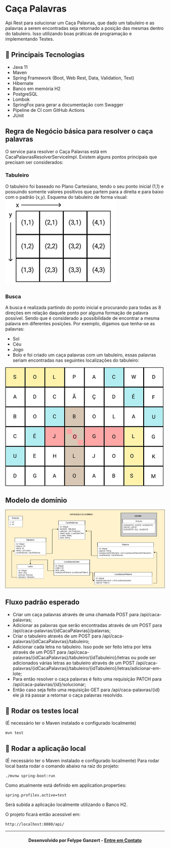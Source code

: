 # Caça Palavras
Api Rest para solucionar um Caça Palavras, que dado um tabuleiro e as palavras a serem encontradas seja retornado a posição das mesmas dentro do tabuleiro. Isso utilizando boas práticas de programação e implementando Testes.

## :rocket: Principais Tecnologias
* Java 11
* Maven
* Spring Framework (Boot, Web Rest, Data, Validation, Test)
* Hibernate
* Banco em memória H2
* PostgreSQL
* Lombok
* SpringFox para gerar a documentação com Swagger
* Pipeline de CI com GitHub Actions
* JUnit

## Regra de Negócio básica para resolver o caça palavras
O service para resolver o Caça Palavras está em CacaPalavrasResolverServiceImpl.
Existem alguns pontos principais que precisam ser considerados:

### Tabuleiro
O tabuleiro foi baseado no Plano Cartesiano, tendo o seu ponto inicial (1,1) e possuindo somente valores positivos que partem para a direita e para baixo com o padrão (x,y). Esquema do tabuleiro de forma visual:
<img src="/images/tabuleiro.png" alt="Tabuleiro"/>

### Busca
A busca é realizada partindo do ponto inicial e procurando para todas as 8 direções em relação daquele ponto por alguma formação de palavra possível. Sendo que é considerado a possibilidade de encontrar a mesma palavra em diferentes posições.
Por exemplo, digamos que tenha-se as palavras:
- Sol
- Céu
- Jogo
- Bolo
e foi criado um caça palavras com um tabuleiro, essas palavras seriam encontradas nas seguintes localizações do tabuleiro:
<img src="/images/resolvido.png" alt="Tabuleiro"/>

## Modelo de domínio
<img src="/images/dominio.png" alt="Tabuleiro"/>

## Fluxo padrão esperado
- Criar um caça palavras através de uma chamada POST para /api/caca-palavras;
- Adicionar as palavras que serão encontradas através de um POST para /api/caca-palavras/{idCacaPalavras}/palavras;
- Criar o tabuleiro através de um POST para /api/caca-palavras/{idCacaPalavras}/tabuleiro;
- Adicionar cada letra no tabuleiro. Isso pode ser feito letra por letra através de um POST para /api/caca-palavras/{idCacaPalavras}/tabuleiro/{idTabuleiro}/letras ou pode ser adicionados várias letras ao tabuleiro através de um POST  /api/caca-palavras/{idCacaPalavras}/tabuleiro/{idTabuleiro}/letras/adicionar-em-lote;
- Para então resolver o caça palavras é feito uma requisição PATCH para /api/caca-palavras/{id}/solucionar;
- Então caso seja feito uma requisição GET para /api/caca-palavras/{id} ele já irá passar a retornar o caça palavras resolvido.

## 🧪 Rodar os testes local
(É necessário ter o Maven instalado e configurado localmente)

    mvn test

## :rocket: Rodar a aplicação local
(É necessário ter o Maven instalado e configurado localmente)
Para rodar local basta rodar o comando abaixo na raiz do projeto:

    ./mvnw spring-boot:run

Como atualmente está definido em application.properties:

    spring.profiles.active=test

Será subida a aplicação localmente utilizando o Banco H2.

O projeto ficará então acessível em:

    http://localhost:8080/api/

---

<h4 align="center">
    Desenvolvido por Felype Ganzert - <a href="https://www.linkedin.com/in/felypeganzert/" target="_blank">Entre em Contato</a>
</h4>

